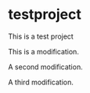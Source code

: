 testproject
===========

This is a test project

This is a modification.

A second modification. 

A third modification.

